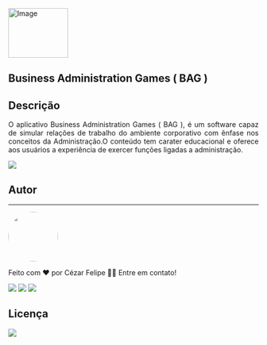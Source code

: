 <img src="https://i.ibb.co/42Nw4rz/logo-vertical.png"  alt="Image" height="100" width="120" />

## Business Administration Games ( BAG )  

## Descrição

<p align="justify"> O aplicativo Business Administration Games ( BAG ), é um software capaz de simular relações de trabalho do ambiente corporativo com ênfase nos conceitos da Administração.O conteúdo tem carater educacional e oferece aos usuários a experiência de exercer funções ligadas a administração. </p>

<img src="https://img.shields.io/static/v1?label=spring&message=framework&color=blue&style=for-the-badge&logo=spring"/>

## **Autor**
---

<img style="border-radius: 50%;" src="https://avatars.githubusercontent.com/u/29206101?v=4" width="100px;" alt=""/>

Feito com ❤️ por Cézar Felipe 👋🏽 Entre em contato!

 <a href="https://www.instagram.com/cezar_felpis/" target="_blank"><img src="https://img.shields.io/badge/-Instagram-%23E4405F?style=for-the-badge&logo=instagram&logoColor=white" target="_blank"></a>
  <a href = "mailto:cezarfelipe2008@outlook.com"><img src="https://img.shields.io/badge/-Gmail-%23333?style=for-the-badge&logo=gmail&logoColor=white" target="_blank"></a>
  <a href="https://www.linkedin.com/in/cezarfelipedasilva/" target="_blank"><img src="https://img.shields.io/badge/-LinkedIn-%230077B5?style=for-the-badge&logo=linkedin&logoColor=white" target="_blank"></a> 
    
## Licença
<a href="https://github.com/CezarFelipe/micro-service-springcloud/blob/main/LICENSE" target="_blank"><img src="https://img.shields.io/badge/license-MIT-green" target="_blank"></a>
